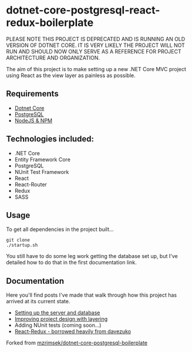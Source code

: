 # dotnet-core-postgresql-react-redux-boilerplate

PLEASE NOTE THIS PROJECT IS DEPRECATED AND IS RUNNING AN OLD VERSION OF DOTNET CORE. IT IS VERY LIKELY THE PROJECT WILL NOT RUN AND SHOULD NOW ONLY SERVE AS A REFERENCE FOR PROJECT ARCHITECTURE AND ORGANIZATION.

The aim of this project is to make setting up a new .NET Core MVC project using React as the view layer as painless as possible.

## Requirements
* [Dotnet Core](https://www.microsoft.com/net/core)
* [PostgreSQL](https://www.postgresql.org/download/linux/ubuntu/)
* [NodeJS & NPM](https://nodejs.org/en/download/package-manager/)

## Technologies included:
* .NET Core
* Entity Framework Core
* PostgreSQL
* NUnit Test Framework
* React
* React-Router
* Redux
* SASS

## Usage
To get all dependencies in the project built...
~~~~
git clone
./startup.sh
~~~~
You still have to do some leg work getting the database set up, but I've detailed how to do that in the first documentation link.  

## Documentation
Here you'll find posts I've made that walk through how this project has arrived at its current state.  

* [Setting up the server and database](https://medium.com/@mikezrimsek/setting-up-a-net-core-server-with-entity-framework-core-using-a-postgresql-database-242438f7d9c3)
* [Improving project design with layering](https://medium.com/@mikezrimsek/using-layering-to-improve-your-projects-underlying-design-b3c596f8f349)
* Adding NUnit tests (coming soon...)
* [React-Redux - borrowed heavily from davezuko](https://github.com/davezuko/react-redux-starter-kit)

Forked from [mzrimsek/dotnet-core-postgresql-boilerplate](https://github.com/mzrimsek/dotnet-core-postgresql-boilerplate)
